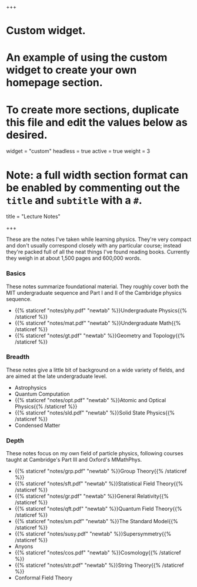 +++
# Custom widget.
# An example of using the custom widget to create your own homepage section.
# To create more sections, duplicate this file and edit the values below as desired.
widget = "custom"
headless = true
active = true
weight = 3

# Note: a full width section format can be enabled by commenting out the `title` and `subtitle` with a `#`.
title = "Lecture Notes"

+++

These are the notes I've taken while learning physics. They're very compact and don't usually correspond closely with any particular course; instead they're packed full of all the neat things I've found reading books. Currently they weigh in at about 1,500 pages and 600,000 words. 

### Basics

These notes summarize foundational material. They roughly cover both the MIT undergraduate sequence and Part I and II of the Cambridge physics sequence. 

- {{% staticref "notes/phy.pdf" "newtab" %}}Undergraduate Physics{{% /staticref %}}
- {{% staticref "notes/mat.pdf" "newtab" %}}Undergraduate Math{{% /staticref %}}
- {{% staticref "notes/gt.pdf" "newtab" %}}Geometry and Topology{{% /staticref %}} 

### Breadth

These notes give a little bit of background on a wide variety of fields, and are aimed at the late undergraduate level.

- Astrophysics
- Quantum Computation
- {{% staticref "notes/opt.pdf" "newtab" %}}Atomic and Optical Physics{{% /staticref %}} 
- {{% staticref "notes/sld.pdf" "newtab" %}}Solid State Physics{{% /staticref %}}
- Condensed Matter

### Depth

These notes focus on my own field of particle physics, following courses taught at Cambridge's Part III and Oxford's MMathPhys.

- {{% staticref "notes/grp.pdf" "newtab" %}}Group Theory{{% /staticref %}} 
- {{% staticref "notes/sft.pdf" "newtab" %}}Statistical Field Theory{{% /staticref %}}
- {{% staticref "notes/gr.pdf" "newtab" %}}General Relativity{{% /staticref %}}
- {{% staticref "notes/qft.pdf" "newtab" %}}Quantum Field Theory{{% /staticref %}} 
- {{% staticref "notes/sm.pdf" "newtab" %}}The Standard Model{{% /staticref %}}
- {{% staticref "notes/susy.pdf" "newtab" %}}Supersymmetry{{% /staticref %}}
- Anyons
- {{% staticref "notes/cos.pdf" "newtab" %}}Cosmology{{% /staticref %}}
- {{% staticref "notes/str.pdf" "newtab" %}}String Theory{{% /staticref %}}
- Conformal Field Theory
